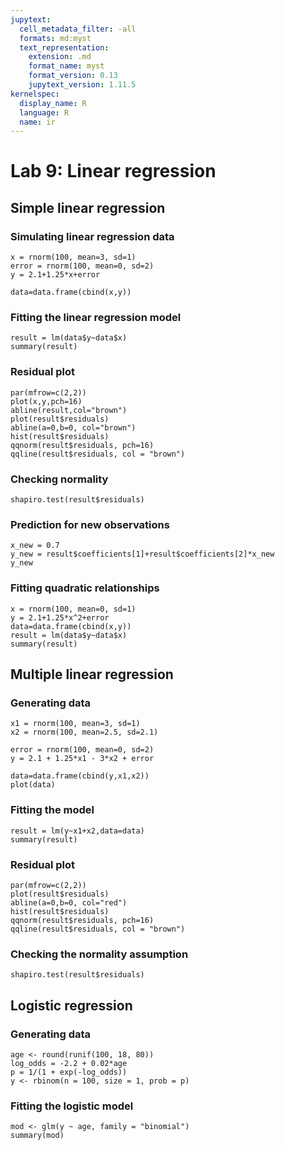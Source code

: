 ```yaml
---
jupytext:
  cell_metadata_filter: -all
  formats: md:myst
  text_representation:
    extension: .md
    format_name: myst
    format_version: 0.13
    jupytext_version: 1.11.5
kernelspec:
  display_name: R
  language: R
  name: ir
---
```



# Lab 9: Linear regression


## Simple linear regression

### Simulating linear regression data
```{code-cell}
x = rnorm(100, mean=3, sd=1)
error = rnorm(100, mean=0, sd=2)
y = 2.1+1.25*x+error

data=data.frame(cbind(x,y))
```
### Fitting the linear regression model
```{code-cell}
result = lm(data$y~data$x)
summary(result)
```

### Residual plot 
```{code-cell}
par(mfrow=c(2,2))
plot(x,y,pch=16)
abline(result,col="brown")
plot(result$residuals)
abline(a=0,b=0, col="brown")
hist(result$residuals)
qqnorm(result$residuals, pch=16)
qqline(result$residuals, col = "brown")
```

### Checking normality
```{code-cell}
shapiro.test(result$residuals)
```

### Prediction for new observations
```{code-cell}
x_new = 0.7
y_new = result$coefficients[1]+result$coefficients[2]*x_new
y_new
```

### Fitting quadratic relationships
```{code-cell}
x = rnorm(100, mean=0, sd=1)
y = 2.1+1.25*x^2+error
data=data.frame(cbind(x,y))
result = lm(data$y~data$x)
summary(result)
```

## Multiple linear regression
### Generating data
```{code-cell}
x1 = rnorm(100, mean=3, sd=1)
x2 = rnorm(100, mean=2.5, sd=2.1)

error = rnorm(100, mean=0, sd=2)
y = 2.1 + 1.25*x1 - 3*x2 + error

data=data.frame(cbind(y,x1,x2))
plot(data)
```
### Fitting the model
```{code-cell}
result = lm(y~x1+x2,data=data)
summary(result)
```

### Residual plot 
```{code-cell}
par(mfrow=c(2,2))
plot(result$residuals)
abline(a=0,b=0, col="red")
hist(result$residuals)
qqnorm(result$residuals, pch=16)
qqline(result$residuals, col = "brown")
```

### Checking the normality assumption
```{code-cell}
shapiro.test(result$residuals)
```

## Logistic regression
### Generating data
```{code-cell}
age <- round(runif(100, 18, 80))
log_odds = -2.2 + 0.02*age
p = 1/(1 + exp(-log_odds))
y <- rbinom(n = 100, size = 1, prob = p)
```

### Fitting the logistic model
```{code-cell}
mod <- glm(y ~ age, family = "binomial")
summary(mod)
```